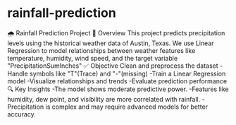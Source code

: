 # rainfall-prediction
🌧️ Rainfall Prediction Project
📌 Overview 
This project predicts precipitation levels using the historical weather data of Austin, Texas. We use Linear Regression to model relationships between weather features like temperature, humidity, wind speed, and the target variable "PrecipitationSumInches"
✅ Objective
Clean and preprocess the dataset
-Handle symbols like "T"(Trace) and "-"(missing)
-Train a Linear Regression model
-Visualize relationships and trends
-Evaluate prediction performance
🔍 Key Insights
-The model shows moderate predictive power.
-Features like humidity, dew point, and visibility are more correlated with rainfall.
-Precipitation is complex and may require advanced models for better accuracy.
